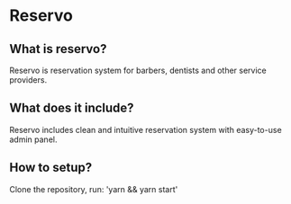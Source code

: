 # Reservo

## What is reservo?

Reservo is reservation system for barbers, dentists and other service providers.

## What does it include?

Reservo includes clean and intuitive reservation system with easy-to-use admin panel.

## How to setup?

Clone the repository,
run: 'yarn && yarn start'
